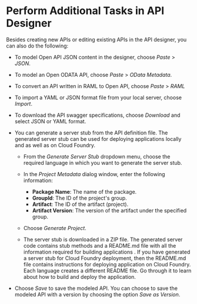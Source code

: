 <!-- loioa92cf80214b9477ba9d55473e3bf7adc -->

# Perform Additional Tasks in API Designer

Besides creating new APIs or editing existing APIs in the API designer, you can also do the following:

-   To model Open API JSON content in the designer, choose *Paste* \> *JSON*.
-   To model an Open ODATA API, choose *Paste* \> *OData Metadata*.
-   To convert an API written in RAML to Open API, choose *Paste* \> *RAML* 
-   To import a YAML or JSON format file from your local server, choose *Import*.
-   To download the API swagger specifications, choose *Download* and select JSON or YAML format.
-   You can generate a server stub from the API definition file. The generated server stub can be used for deploying applications locally and as well as on Cloud Foundry.
    -   From the *Generate Server Stub* dropdown menu, choose the required language in which you want to generate the server stub.
    -   In the *Project Metadata* dialog window, enter the following information:

        -   **Package Name**: The name of the package.
        -   **GroupId**: The ID of the project's group.
        -   **Artifact**: The ID of the artifact \(project\).
        -   **Artifact Version**: The version of the artifact under the specified group.

    -   Choose *Generate Project*.
    -   The server stub is downloaded in a ZIP file. The generated server code contains stub methods and a README.md file with all the information required for building applications . If you have generated a server stub for Cloud Foundry deployment, then the README.md file contains instructions for deploying application on Cloud Foundry. Each language creates a different README file. Go through it to learn about how to build and deploy the application.

-   Choose *Save* to save the modeled API. You can choose to save the modeled API with a version by choosing the option *Save as Version*.

